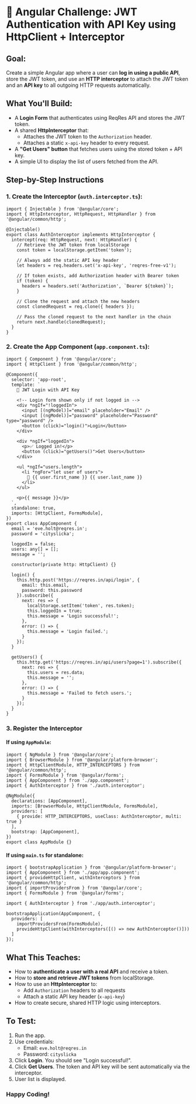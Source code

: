 🔐 Angular Challenge: JWT Authentication with API Key using HttpClient + Interceptor
====================================================================================

Goal:
-----

Create a simple Angular app where a user can **log in using a public API**, store the JWT token, and use an **HTTP interceptor** to attach the JWT token and an **API key** to all outgoing HTTP requests automatically.

What You'll Build:
------------------

*   A **Login Form** that authenticates using ReqRes API and stores the JWT token.
*   A shared **HttpInterceptor** that:
    *   Attaches the JWT token to the `Authorization` header.
    *   Attaches a static `x-api-key` header to every request.
*   A **"Get Users" button** that fetches users using the stored token + API key.
*   A simple UI to display the list of users fetched from the API.

Step-by-Step Instructions
-------------------------

### 1\. Create the Interceptor (`auth.interceptor.ts`):

    
    import { Injectable } from '@angular/core';
    import { HttpInterceptor, HttpRequest, HttpHandler } from '@angular/common/http';
    
    @Injectable()
    export class AuthInterceptor implements HttpInterceptor {
      intercept(req: HttpRequest, next: HttpHandler) {
        // Retrieve the JWT token from localStorage
        const token = localStorage.getItem('token');
    
        // Always add the static API key header
        let headers = req.headers.set('x-api-key', 'reqres-free-v1');
    
        // If token exists, add Authorization header with Bearer token
        if (token) {
          headers = headers.set('Authorization', `Bearer ${token}`);
        }
    
        // Clone the request and attach the new headers
        const clonedRequest = req.clone({ headers });
    
        // Pass the cloned request to the next handler in the chain
        return next.handle(clonedRequest);
      }
    }
      

### 2\. Create the App Component (`app.component.ts`):

    
    import { Component } from '@angular/core';
    import { HttpClient } from '@angular/common/http';
    
    @Component({
      selector: 'app-root',
      template: `
        🔐 JWT Login with API Key
    
        <!-- Login form shown only if not logged in -->
        <div *ngIf="!loggedIn">
          <input [(ngModel)]="email" placeholder="Email" />
          <input [(ngModel)]="password" placeholder="Password" type="password" />
          <button (click)="login()">Login</button>
        </div>
    
        <div *ngIf="loggedIn">
          <p>✅ Logged in!</p>
          <button (click)="getUsers()">Get Users</button>
        </div>
    
        <ul *ngIf="users.length">
          <li *ngFor="let user of users">
            👤 {{ user.first_name }} {{ user.last_name }}
          </li>
        </ul>
    
        <p>{{ message }}</p>
      `,
      standalone: true,
      imports: [HttpClient, FormsModule],
    })
    export class AppComponent {
      email = 'eve.holt@reqres.in';
      password = 'cityslicka';
    
      loggedIn = false;
      users: any[] = [];
      message = '';
    
      constructor(private http: HttpClient) {}
    
      login() {
        this.http.post('https://reqres.in/api/login', {
          email: this.email,
          password: this.password
        }).subscribe({
          next: res => {
            localStorage.setItem('token', res.token);
            this.loggedIn = true;
            this.message = 'Login successful!';
          },
          error: () => {
            this.message = 'Login failed.';
          }
        });
      }
    
      getUsers() {
        this.http.get('https://reqres.in/api/users?page=1').subscribe({
          next: res => {
            this.users = res.data;
            this.message = '';
          },
          error: () => {
            this.message = 'Failed to fetch users.';
          }
        });
      }
    }
      

### 3\. Register the Interceptor

#### If using `AppModule`:

    
    import { NgModule } from '@angular/core';
    import { BrowserModule } from '@angular/platform-browser';
    import { HttpClientModule, HTTP_INTERCEPTORS } from '@angular/common/http';
    import { FormsModule } from '@angular/forms';
    import { AppComponent } from './app.component';
    import { AuthInterceptor } from './auth.interceptor';
    
    @NgModule({
      declarations: [AppComponent],
      imports: [BrowserModule, HttpClientModule, FormsModule],
      providers: [
        { provide: HTTP_INTERCEPTORS, useClass: AuthInterceptor, multi: true }
      ],
      bootstrap: [AppComponent],
    })
    export class AppModule {}
      

#### If using `main.ts` for standalone:

    
    import { bootstrapApplication } from '@angular/platform-browser';
    import { AppComponent } from './app/app.component';
    import { provideHttpClient, withInterceptors } from '@angular/common/http';
    import { importProvidersFrom } from '@angular/core';
    import { FormsModule } from '@angular/forms';
    
    import { AuthInterceptor } from './app/auth.interceptor';
    
    bootstrapApplication(AppComponent, {
      providers: [
        importProvidersFrom(FormsModule),
        provideHttpClient(withInterceptors([() => new AuthInterceptor()]))
      ]
    });
      

What This Teaches:
------------------

*   How to **authenticate a user with a real API** and receive a token.
*   How to **store and retrieve JWT tokens** from localStorage.
*   How to use an **HttpInterceptor** to:
    *   Add `Authorization` headers to all requests
    *   Attach a static API key header (`x-api-key`)
*   How to create secure, shared HTTP logic using interceptors.

To Test:
--------

1.  Run the app.
2.  Use credentials:
    *   Email: `eve.holt@reqres.in`
    *   Password: `cityslicka`
3.  Click **Login**. You should see "Login successful!".
4.  Click **Get Users**. The token and API key will be sent automatically via the interceptor.
5.  User list is displayed.

### Happy Coding!